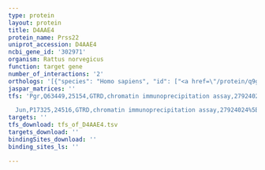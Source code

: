 ```yaml
---
type: protein
layout: protein
title: D4AAE4
protein_name: Prss22
uniprot_accession: D4AAE4
ncbi_gene_id: '302971'
organism: Rattus norvegicus
function: target gene
number_of_interactions: '2'
orthologs: '[{"species": "Homo sapiens", "id": ["<a href=\"/protein/q9gzn4\">Q9GZN4</a>"]}, {"species": "Mus musculus", "id": ["Q9ER10"]}]'
jaspar_matrices: ''
tfs: 'Pgr,Q63449,25154,GTRD,chromatin immunoprecipitation assay,27924024%5Buid%5D,No

  Jun,P17325,24516,GTRD,chromatin immunoprecipitation assay,27924024%5Buid%5D,No'
targets: ''
tfs_download: tfs_of_D4AAE4.tsv
targets_download: ''
bindingSites_download: ''
binding_sites_ls: ''

---
```

